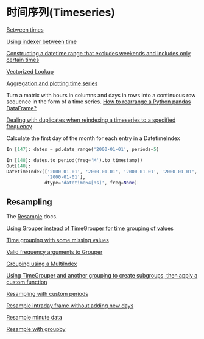 # 时间序列(Timeseries)


[Between times](http://stackoverflow.com/questions/14539992/pandas-drop-rows-outside-of-time-range)

[Using indexer between time](http://stackoverflow.com/questions/17559885/pandas-dataframe-mask-based-on-index)

[Constructing a datetime range that excludes weekends and includes only certain times](http://stackoverflow.com/questions/24010830/pandas-generate-sequential-timestamp-with-jump/24014440#24014440?)

[Vectorized Lookup](http://stackoverflow.com/questions/13893227/vectorized-look-up-of-values-in-pandas-dataframe)

[Aggregation and plotting time series](http://nipunbatra.github.io/2015/06/timeseries/)

Turn a matrix with hours in columns and days in rows into a continuous row sequence in the form of a time series. [How to rearrange a Python pandas DataFrame?](http://stackoverflow.com/questions/15432659/how-to-rearrange-a-python-pandas-dataframe)

[Dealing with duplicates when reindexing a timeseries to a specified frequency](http://stackoverflow.com/questions/22244383/pandas-df-refill-adding-two-columns-of-different-shape)

Calculate the first day of the month for each entry in a DatetimeIndex

```python
In [147]: dates = pd.date_range('2000-01-01', periods=5)

In [148]: dates.to_period(freq='M').to_timestamp()
Out[148]: 
DatetimeIndex(['2000-01-01', '2000-01-01', '2000-01-01', '2000-01-01',
               '2000-01-01'],
              dtype='datetime64[ns]', freq=None)
```

## Resampling

The [Resample](http://pandas.pydata.org/pandas-docs/stable/timeseries.html#timeseries-resampling) docs.

[Using Grouper instead of TimeGrouper for time grouping of values](https://stackoverflow.com/questions/15297053/how-can-i-divide-single-values-of-a-dataframe-by-monthly-averages)

[Time grouping with some missing values](https://stackoverflow.com/questions/33637312/pandas-grouper-by-frequency-with-completeness-requirement)

[Valid frequency arguments to Grouper](http://pandas.pydata.org/pandas-docs/stable/timeseries.html#offset-aliases)

[Grouping using a MultiIndex](https://stackoverflow.com/questions/41483763/pandas-timegrouper-on-multiindex)

[Using TimeGrouper and another grouping to create subgroups, then apply a custom function](https://github.com/pandas-dev/pandas/issues/3791)

[Resampling with custom periods](http://stackoverflow.com/questions/15408156/resampling-with-custom-periods)

[Resample intraday frame without adding new days](http://stackoverflow.com/questions/14898574/resample-intrday-pandas-dataframe-without-add-new-days)

[Resample minute data](http://stackoverflow.com/questions/14861023/resampling-minute-data)

[Resample with groupby](http://stackoverflow.com/q/18677271/564538)